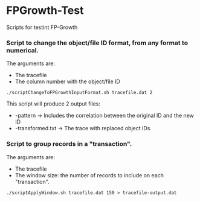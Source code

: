 # FPGrowth-Test
Scripts for testint FP-Growth

### Script to change the object/file ID format, from any format to numerical.

The arguments are:
- The tracefile
- The column number with the object/file ID
```
./scriptChangeToFPGrowthInputFormat.sh tracefile.dat 2
```
This script will produce 2 output files:

- <tracefile>-pattern   -> Includes the correlation between the original ID and the new ID
- <tracefile>-transformed.txt -> The trace with replaced object IDs.


### Script to group records in a "transaction".

The arguments are:
- The tracefile
- The window size: the number of records to include on each "transaction".
```
./scriptApplyWindow.sh tracefile.dat 150 > tracefile-output.dat
```

